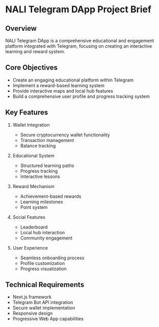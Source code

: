 # NALI Telegram DApp Project Brief

## Overview
NALI Telegram DApp is a comprehensive educational and engagement platform integrated with Telegram, focusing on creating an interactive learning and reward system.

## Core Objectives
- Create an engaging educational platform within Telegram
- Implement a reward-based learning system
- Provide interactive maps and local hub features
- Build a comprehensive user profile and progress tracking system

## Key Features
1. Wallet Integration
   - Secure cryptocurrency wallet functionality
   - Transaction management
   - Balance tracking

2. Educational System
   - Structured learning paths
   - Progress tracking
   - Interactive lessons

3. Reward Mechanism
   - Achievement-based rewards
   - Learning milestones
   - Point system

4. Social Features
   - Leaderboard
   - Local hub interaction
   - Community engagement

5. User Experience
   - Seamless onboarding process
   - Profile customization
   - Progress visualization

## Technical Requirements
- Next.js framework
- Telegram Bot API integration
- Secure wallet implementation
- Responsive design
- Progressive Web App capabilities 